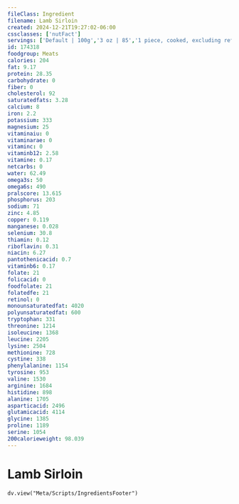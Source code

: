 ```yaml
---
fileClass: Ingredient
filename: Lamb Sirloin
created: 2024-12-21T19:27:02-06:00
cssclasses: ['nutFact']
servings: ['Default | 100g','3 oz | 85','1 piece, cooked, excluding refuse (yield from 1 lb raw meat with refuse) | 201']
id: 174318
foodgroup: Meats
calories: 204
fat: 9.17
protein: 28.35
carbohydrate: 0
fiber: 0
cholesterol: 92
saturatedfats: 3.28
calcium: 8
iron: 2.2
potassium: 333
magnesium: 25
vitaminaiu: 0
vitaminarae: 0
vitaminc: 0
vitaminb12: 2.58
vitamine: 0.17
netcarbs: 0
water: 62.49
omega3s: 50
omega6s: 490
pralscore: 13.615
phosphorus: 203
sodium: 71
zinc: 4.85
copper: 0.119
manganese: 0.028
selenium: 30.8
thiamin: 0.12
riboflavin: 0.31
niacin: 6.27
pantothenicacid: 0.7
vitaminb6: 0.17
folate: 21
folicacid: 0
foodfolate: 21
folatedfe: 21
retinol: 0
monounsaturatedfat: 4020
polyunsaturatedfat: 600
tryptophan: 331
threonine: 1214
isoleucine: 1368
leucine: 2205
lysine: 2504
methionine: 728
cystine: 338
phenylalanine: 1154
tyrosine: 953
valine: 1530
arginine: 1684
histidine: 898
alanine: 1705
asparticacid: 2496
glutamicacid: 4114
glycine: 1385
proline: 1189
serine: 1054
200calorieweight: 98.039
---
```


# Lamb Sirloin

```dataviewjs
dv.view("Meta/Scripts/IngredientsFooter")
```